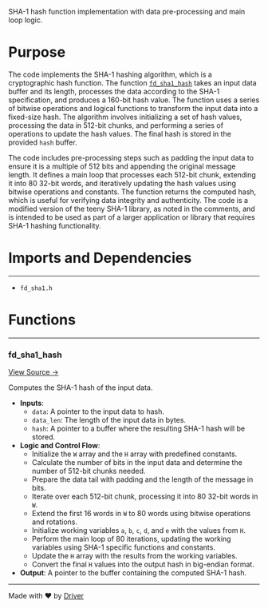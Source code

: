 <!--------------------------------------------------------------------------------->
<!-- IMPORTANT: This file is auto-generated by Driver (https://driver.ai). -------->
<!-- Manual edits may be overwritten on future commits. --------------------------->
<!--------------------------------------------------------------------------------->

SHA-1 hash function implementation with data pre-processing and main loop logic.

# Purpose
The code implements the SHA-1 hashing algorithm, which is a cryptographic hash function. The function [`fd_sha1_hash`](<#fd_sha1_hash>) takes an input data buffer and its length, processes the data according to the SHA-1 specification, and produces a 160-bit hash value. The function uses a series of bitwise operations and logical functions to transform the input data into a fixed-size hash. The algorithm involves initializing a set of hash values, processing the data in 512-bit chunks, and performing a series of operations to update the hash values. The final hash is stored in the provided `hash` buffer.

The code includes pre-processing steps such as padding the input data to ensure it is a multiple of 512 bits and appending the original message length. It defines a main loop that processes each 512-bit chunk, extending it into 80 32-bit words, and iteratively updating the hash values using bitwise operations and constants. The function returns the computed hash, which is useful for verifying data integrity and authenticity. The code is a modified version of the teeny SHA-1 library, as noted in the comments, and is intended to be used as part of a larger application or library that requires SHA-1 hashing functionality.
# Imports and Dependencies

---
- `fd_sha1.h`


# Functions

---
### fd\_sha1\_hash<!-- {{#callable:fd_sha1_hash}} -->
[View Source →](<../../../../../src/ballet/sha1/fd_sha1.c#L6>)

Computes the SHA-1 hash of the input data.
- **Inputs**:
    - `data`: A pointer to the input data to hash.
    - `data_len`: The length of the input data in bytes.
    - `hash`: A pointer to a buffer where the resulting SHA-1 hash will be stored.
- **Logic and Control Flow**:
    - Initialize the `W` array and the `H` array with predefined constants.
    - Calculate the number of bits in the input data and determine the number of 512-bit chunks needed.
    - Prepare the data tail with padding and the length of the message in bits.
    - Iterate over each 512-bit chunk, processing it into 80 32-bit words in `W`.
    - Extend the first 16 words in `W` to 80 words using bitwise operations and rotations.
    - Initialize working variables `a`, `b`, `c`, `d`, and `e` with the values from `H`.
    - Perform the main loop of 80 iterations, updating the working variables using SHA-1 specific functions and constants.
    - Update the `H` array with the results from the working variables.
    - Convert the final `H` values into the output hash in big-endian format.
- **Output**: A pointer to the buffer containing the computed SHA-1 hash.



---
Made with ❤️ by [Driver](https://www.driver.ai/)